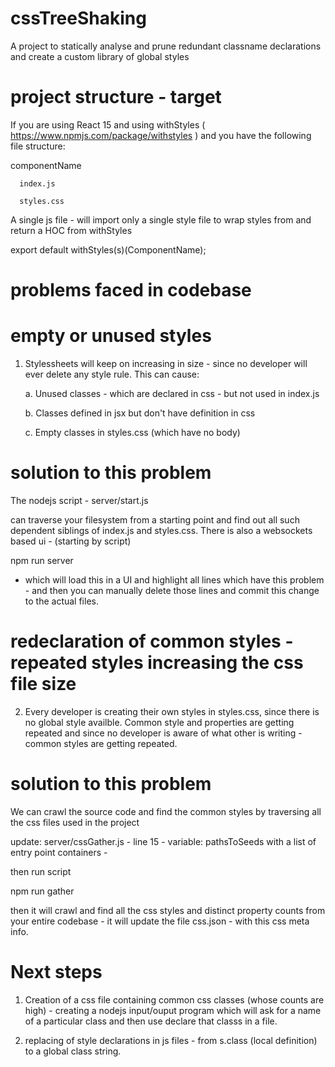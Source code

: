 # cssTreeShaking

A project to statically analyse and prune redundant classname declarations and create a custom library of global styles


# project structure - target

If you are using React 15 and using withStyles ( https://www.npmjs.com/package/withstyles ) and you have the following file structure:

   componentName
   
      index.js
      
      styles.css
      
      
A single js file - will import only a single style file to wrap styles from and return a HOC from withStyles

  export default withStyles(s)(ComponentName);
  
  

# problems faced in codebase

# empty or unused styles

1. Stylessheets will keep on increasing in size - since no developer will ever delete any style rule. This can cause:

   a. Unused classes  - which are declared in css - but not used in index.js
   
   b. Classes defined in jsx but don't have definition in css 
   
   c. Empty classes in styles.css (which have no body)

# solution to this problem

The nodejs script - server/start.js
 
 can traverse your filesystem from a starting point and find out all such dependent siblings of index.js and styles.css.
There is also a websockets based ui - (starting by script)

npm run server

- which will load this in a UI and highlight all lines which have this problem - and then you can manually delete those lines and commit this change to the actual files.



# redeclaration of common styles - repeated styles increasing the css file size

2. Every developer is creating their own styles in styles.css, since there is no global style availble. Common style and properties are getting repeated and since no developer is aware of what other is writing - common styles are getting repeated.


# solution to this problem

We can crawl the source code and find the common styles by traversing all the css files used in the project


update: server/cssGather.js  - line 15 - variable: pathsToSeeds with a list of entry point containers - 

then run script

npm run gather

 then it will crawl and find all the css styles and distinct property counts from your entire codebase - it will update the file css.json - with this css meta info.

# Next steps

1. Creation of a css file containing common css classes (whose counts are high) - creating a nodejs input/ouput program which will ask for a name of a particular class and then use declare that classs in a file.

2. replacing of style declarations in js files - from s.class (local definition) to a global class string.
 
 
   
   
  

